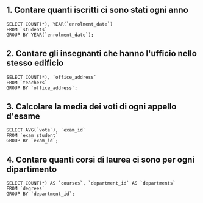 ## 1. Contare quanti iscritti ci sono stati ogni anno

```
SELECT COUNT(*), YEAR(`enrolment_date`)
FROM `students`
GROUP BY YEAR(`enrolment_date`);
```

## 2. Contare gli insegnanti che hanno l'ufficio nello stesso edificio

```
SELECT COUNT(*), `office_address`
FROM `teachers`
GROUP BY `office_address`;
```

## 3. Calcolare la media dei voti di ogni appello d'esame

```
SELECT AVG(`vote`), `exam_id`
FROM `exam_student`
GROUP BY `exam_id`;
```

## 4. Contare quanti corsi di laurea ci sono per ogni dipartimento

```
SELECT COUNT(*) AS `courses`, `department_id` AS `departments`
FROM `degrees`
GROUP BY `department_id`;
```